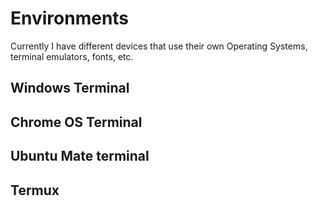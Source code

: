 # Environments

Currently I have different devices that use their own Operating Systems, terminal emulators, fonts, etc.

## Windows Terminal

## Chrome OS Terminal

## Ubuntu Mate terminal

## Termux

